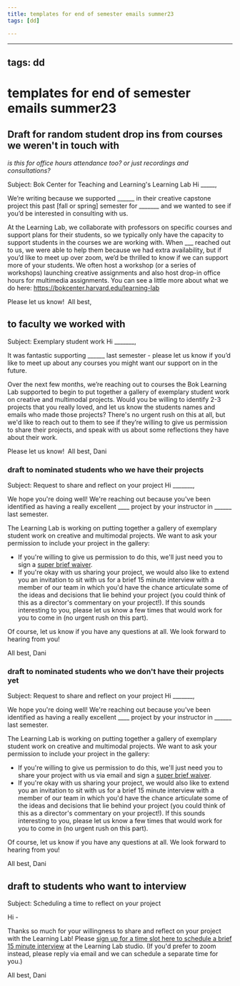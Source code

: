 ```yaml
---
title: templates for end of semester emails summer23
tags: [dd]

---
```


---
tags: dd
---
# templates for end of semester emails summer23

## Draft for random student drop ins from courses we weren't in touch with
*is this for office hours attendance too? or just recordings and consultations?*

Subject: Bok Center for Teaching and Learning's Learning Lab
Hi _____,

We’re writing because we supported ______ in their creative capstone project this past [fall or spring] semester for _______ and we wanted to see if you’d be interested in consulting with us. 

At the Learning Lab, we collaborate with professors on specific courses and support plans for their students, so we typically only have the capacity to support students in the courses we are working with. When ___ reached out to us, we were able to help them because we had extra availability, but if you’d like to meet up over zoom, we’d be thrilled to know if we can support more of your students. We often host a workshop (or a series of workshops) launching creative assignments and also host drop-in office hours for multimedia assignments. You can see a little more about what we do here: https://bokcenter.harvard.edu/learning-lab 

Please let us know! 
All best,

## to faculty we worked with
Subject: Exemplary student work
Hi _______,

It was fantastic supporting ______ last semester - please let us know if you’d like to meet up about any courses you might want our support on in the future.

Over the next few months, we’re reaching out to courses the Bok Learning Lab supported to begin to put together a gallery of exemplary student work on creative and multimodal projects. Would you be willing to identify 2-3 projects that you really loved, and let us know the students names and emails who made those projects? There's no urgent rush on this at all, but we'd like to reach out to them to see if they’re willing to give us permission to share their projects, and speak with us about some reflections they have about their work. 

Please let us know! 
All best,
Dani


### draft to nominated students who we have their projects

Subject: Request to share and reflect on your project
Hi _______,

We hope you're doing well! We're reaching out because you've been identified as having a really excellent ____ project by your instructor in ______ last semester.

The Learning Lab is working on putting together a gallery of exemplary student work on creative and multimodal projects. We want to ask your permission to include your project in the gallery:
* If you're willing to give us permission to do this, we'll just need you to sign a [super brief waiver](https://airtable.com/shrJlxSH4DvRYQRzb).
* If you're okay with us sharing your project, we would also like to extend you an invitation to sit with us for a brief 15 minute interview with a member of our team in which you'd have the chance articulate some of the ideas and decisions that lie behind your project (you could think of this as a director's commentary on your project!). If this sounds interesting to you, please let us know a few times that would work for you to come in (no urgent rush on this part).

Of course, let us know if you have any questions at all. We look forward to hearing from you!

All best,
Dani

### draft to nominated students who we don't have their projects yet

Subject: Request to share and reflect on your project
Hi _______,

We hope you're doing well! We're reaching out because you've been identified as having a really excellent ____ project by your instructor in ______ last semester.

The Learning Lab is working on putting together a gallery of exemplary student work on creative and multimodal projects. We want to ask your permission to include your project in the gallery:
* If you're willing to give us permission to do this, we'll just need you to share your project with us via email and sign a [super brief waiver](https://airtable.com/shrJlxSH4DvRYQRzb).
* If you're okay with us sharing your project, we would also like to extend you an invitation to sit with us for a brief 15 minute interview with a member of our team in which you'd have the chance articulate some of the ideas and decisions that lie behind your project (you could think of this as a director's commentary on your project!). If this sounds interesting to you, please let us know a few times that would work for you to come in (no urgent rush on this part).

Of course, let us know if you have any questions at all. We look forward to hearing from you!

All best,
Dani

## draft to students who want to interview
Subject: Scheduling a time to reflect on your project

Hi -

Thanks so much for your willingness to share and reflect on your project with the Learning Lab! Please [sign up for a time slot here to schedule a brief 15 minute interview](https://calendly.com/boklearninglab/student-project-gallery-interview) at the Learning Lab studio. (If you'd prefer to zoom instead, please reply via email and we can schedule a separate time for you.)

All best,
Dani

